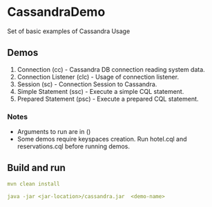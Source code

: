 # CassandraDemo

Set of basic examples of Cassandra Usage

## Demos
1. Connection (cc) - Cassandra DB connection reading system data.
2. Connection Listener (clc) - Usage of connection listener.
3. Session (sc) - Connection Session to Cassandra.
4. Simple Statement (ssc) - Execute a simple CQL statement.
5. Prepared Statement (psc) - Execute a prepared CQL statement.

### Notes
- Arguments to run are in ()
- Some demos require keyspaces creation. Run hotel.cql and reservations.cql before running demos.
## Build and run

```yaml
mvn clean install

java -jar <jar-location>/cassandra.jar  <demo-name>
```

